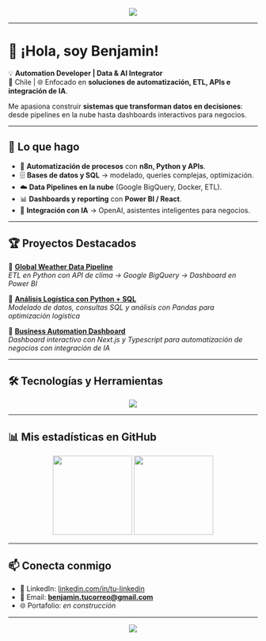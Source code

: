 <!-- Banner superior -->
<p align="center">
  <img src="https://capsule-render.vercel.app/api?type=waving&color=0:0f3443,100:34e89e&height=200&section=header&text=Benjamin%20Millalonco%20👨‍💻&fontSize=40&fontColor=ffffff&animation=fadeIn&fontAlignY=35" />
</p>

---

# 👋 ¡Hola, soy Benjamin!

💡 **Automation Developer | Data & AI Integrator**  
📍 Chile | 🌐 Enfocado en **soluciones de automatización, ETL, APIs e integración de IA**.  

Me apasiona construir **sistemas que transforman datos en decisiones**: desde pipelines en la nube hasta dashboards interactivos para negocios.  

---

## 🚀 Lo que hago
- 🔌 **Automatización de procesos** con **n8n, Python y APIs**.  
- 🗄️ **Bases de datos y SQL** → modelado, queries complejas, optimización.  
- ☁️ **Data Pipelines en la nube** (Google BigQuery, Docker, ETL).  
- 📊 **Dashboards y reporting** con **Power BI / React**.  
- 🤖 **Integración con IA** → OpenAI, asistentes inteligentes para negocios.  

---

## 🏆 Proyectos Destacados

🔹 [**Global Weather Data Pipeline**](https://github.com/hxcCoder/Pipeline-de-Datos-de-Clima-Global)  
*ETL en Python con API de clima → Google BigQuery → Dashboard en Power BI*  

🔹 [**Análisis Logística con Python + SQL**](https://github.com/hxcCoder/analisis-logistica-python)  
*Modelado de datos, consultas SQL y análisis con Pandas para optimización logística*  

🔹 [**Business Automation Dashboard**](https://github.com/hxcCoder/business-automation-dashboard)  
*Dashboard interactivo con Next.js y Typescript para automatización de negocios con integración de IA*  

---

## 🛠️ Tecnologías y Herramientas

<p align="center">
  <img src="https://skillicons.dev/icons?i=python,js,react,docker,mysql,postgresql,git,github,linux,vscode,django,nextjs,tailwind,html,css,php,gcp" /><br/>
</p>

---

## 📊 Mis estadísticas en GitHub

<p align="center">
  <img src="https://github-readme-stats.vercel.app/api?username=hxcCoder&show_icons=true&theme=radical" height="160" />
  <img src="https://github-readme-stats.vercel.app/api/top-langs/?username=hxcCoder&layout=compact&theme=radical" height="160" />
</p>

---

## 📫 Conecta conmigo

- 💼 LinkedIn: [linkedin.com/in/tu-linkedin](https://linkedin.com)  
- 📧 Email: **benjamin.tucorreo@gmail.com**  
- 🌐 Portafolio: *en construcción*  

---

<p align="center">
  <img src="https://capsule-render.vercel.app/api?type=waving&color=0:0f3443,100:34e89e&height=100&section=footer"/>
</p>
